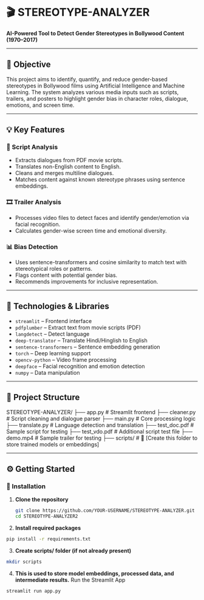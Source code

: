 # 🎬 STEREOTYPE-ANALYZER

**AI-Powered Tool to Detect Gender Stereotypes in Bollywood Content (1970–2017)**

---

## 📌 Objective

This project aims to identify, quantify, and reduce gender-based stereotypes in Bollywood films using Artificial Intelligence and Machine Learning. The system analyzes various media inputs such as scripts, trailers, and posters to highlight gender bias in character roles, dialogue, emotions, and screen time.

---

## 💡 Key Features

### 📝 Script Analysis
- Extracts dialogues from PDF movie scripts.
- Translates non-English content to English.
- Cleans and merges multiline dialogues.
- Matches content against known stereotype phrases using sentence embeddings.

### 🎞️ Trailer Analysis
- Processes video files to detect faces and identify gender/emotion via facial recognition.
- Calculates gender-wise screen time and emotional diversity.

### 📊 Bias Detection
- Uses sentence-transformers and cosine similarity to match text with stereotypical roles or patterns.
- Flags content with potential gender bias.
- Recommends improvements for inclusive representation.

---

## 🧰 Technologies & Libraries

- `streamlit` – Frontend interface
- `pdfplumber` – Extract text from movie scripts (PDF)
- `langdetect` – Detect language
- `deep-translator` – Translate Hindi/Hinglish to English
- `sentence-transformers` – Sentence embedding generation
- `torch` – Deep learning support
- `opencv-python` – Video frame processing
- `deepface` – Facial recognition and emotion detection
- `numpy` – Data manipulation

---

## 📁 Project Structure

STEREOTYPE-ANALYZER/
├── app.py  # Streamlit frontend
├── cleaner.py # Script cleaning and dialogue parser
├── main.py # Core processing logic
├── translate.py # Language detection and translation
├── test_doc.pdf # Sample script for testing
├── test_vdo.pdf # Additional script test file
├── demo.mp4 # Sample trailer for testing
├── scripts/ # 🔐 [Create this folder to store trained models or embeddings] 

---
## ⚙️ Getting Started

### 🔧 Installation

1. **Clone the repository**
   ```bash
   git clone https://github.com/YOUR-USERNAME/STEREOTYPE-ANALYZER.git
   cd STEREOTYPE-ANALYZER2
   ```
2. **Install required packages**
```bash
pip install -r requirements.txt
```
3. **Create scripts/ folder (if not already present)**
```bash
mkdir scripts
```

4. **This is used to store model embeddings, processed data, and intermediate results.**
Run the Streamlit App
```bash
streamlit run app.py
```


   
